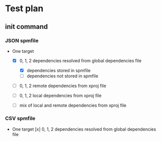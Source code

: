 # Test plan

## init command

### JSON spmfile

- One target
	- [x] 0, 1, 2 dependencies resolved from global dependencies file
		- [x] dependencies stored in spmfile
		- [ ] dependencies not stored in spmfile
	- [ ] 0, 1, 2 remote dependencies from xproj file
	- [ ] 0, 1, 2 local dependencies from xproj file
	- [ ] mix of local and remote dependencies from xproj file
	

### CSV spmfile

- One target
	[x] 0, 1, 2 dependencies resolved from global dependencies file